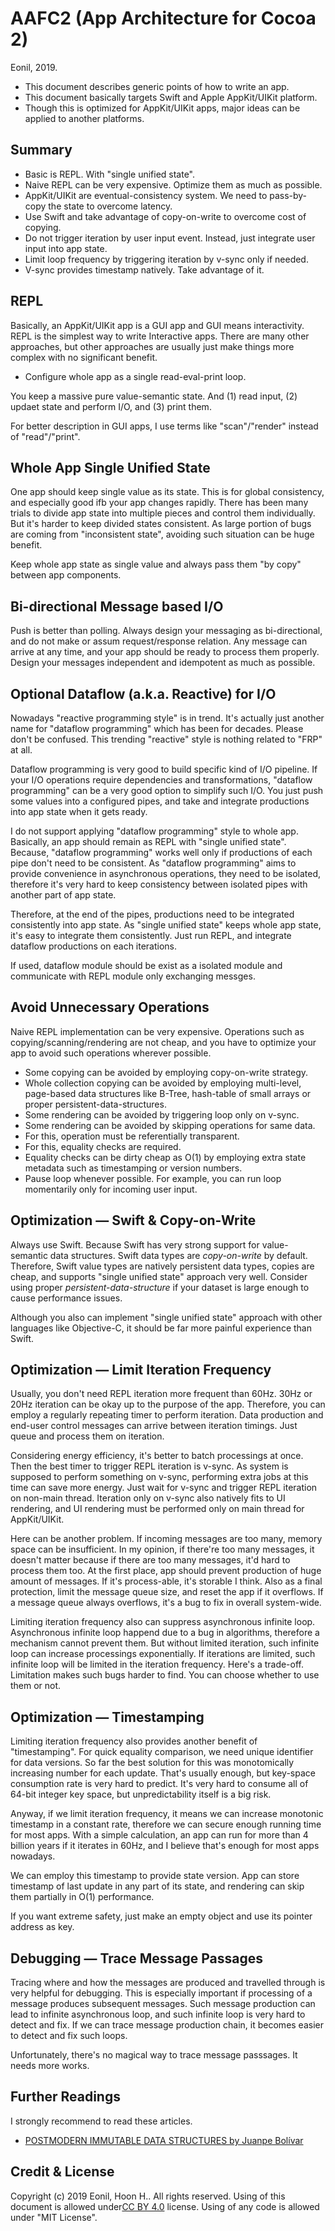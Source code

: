 AAFC2 (App Architecture for Cocoa 2)
=============================
Eonil, 2019.

- This document describes generic points of how to write an app.
- This document basically targets Swift and Apple AppKit/UIKit platform.
- Though this is optimized for AppKit/UIKit apps, major ideas can be applied 
  to another platforms.


Summary
------------
- Basic is REPL. With "single unified state".
- Naive REPL can be very expensive. Optimize them as much as possible.
- AppKit/UIKit are eventual-consistency system. We need to pass-by-copy the state to overcome latency.
- Use Swift and take advantage of copy-on-write to overcome cost of copying.
- Do not trigger iteration by user input event. Instead, just integrate user input into app state. 
- Limit loop frequency by triggering iteration by v-sync only if needed.
- V-sync provides timestamp natively. Take advantage of it. 



REPL
-------
Basically, an AppKit/UIKit app is a GUI app and GUI means interactivity.
REPL is the simplest way to write Interactive apps. There are many other approaches,
but other approaches are usually just make things more complex with no significant benefit.

- Configure whole app as a single read-eval-print loop.

You keep a massive pure value-semantic state.
And (1) read input, (2) updaet state and perform I/O, and (3) print them.

For better description in GUI apps, I use terms like "scan"/"render" instead of "read"/"print".


Whole App Single Unified State
---------------------------------------------
One app should keep single value as its state. This is for global consistency, and especially
good ifb your app changes rapidly.
There has been many trials to divide app state into multiple pieces and control them individually.
But it's harder to keep divided states consistent. As large portion of bugs are coming from
"inconsistent state", avoiding such situation can be huge benefit.

Keep whole app state as single value and always pass them "by copy" between app components.



Bi-directional Message based I/O
----------------------------------------
Push is better than polling. Always design your messaging as bi-directional, and do not make
or assum request/response relation. Any message can arrive at any time, and your app should be
ready to process them properly. Design your messages independent and idempotent as much as
possible.



Optional Dataflow (a.k.a. Reactive) for I/O
----------------------------------------------------
Nowadays "reactive programming style" is in trend. It's actually just another name for 
"dataflow programming" which has been for decades. Please don't be confused.
This trending "reactive" style is nothing related to "FRP" at all.

Dataflow programming is very good to build specific kind of I/O pipeline. If your I/O operations
require dependencies and transformations, "dataflow programming" can be a very good option
to simplify such I/O. You just push some values into a configured pipes, and take and integrate
productions into app state when it gets ready.

I do not support applying "dataflow programming" style to whole app. Basically, an app should
remain as REPL with "single unified state". Because, "dataflow programming" works well only
if productions of each pipe don't need to be consistent. As "dataflow programming" aims to 
provide convenience in asynchronous operations, they need to be isolated, therefore it's very
hard to keep consistency between isolated pipes with another part of app state.

Therefore, at the end of the pipes, productions need to be integrated consistently into app state.
As "single unified state" keeps whole app state, it's easy to integrate them consistently.
Just run REPL, and integrate dataflow productions on each iterations.

If used, dataflow module should be exist as a isolated module and communicate with REPL 
module only exchanging messges.



Avoid Unnecessary Operations
-------------------------------------
Naive REPL implementation can be very expensive.
Operations such as copying/scanning/rendering are not cheap, and you have to optimize your app
to avoid such operations wherever possible.  

- Some copying can be avoided by employing copy-on-write strategy.
- Whole collection copying can be avoided by employing multi-level, page-based data structures 
  like B-Tree, hash-table of small arrays or proper persistent-data-structures.
- Some rendering can be avoided by triggering loop only on v-sync.
- Some rendering can be avoided by skipping operations for same data.
- For this, operation must be referentially transparent.
- For this, equality checks are required.
- Equality checks can be dirty cheap as O(1) by employing extra state metadata such as 
  timestamping or version numbers.
- Pause loop whenever possible. For example, you can run loop momentarily only for incoming 
  user input.



Optimization — Swift & Copy-on-Write
--------------------------------------------------
Always use Swift. Because Swift has very strong support for value-semantic data structures.
Swift data types are *copy-on-write* by default. Therefore, Swift value types are natively 
persistent data types, copies are cheap, and supports "single unified state" approach very well.
Consider using proper *persistent-data-structure* if your dataset is large enough to cause
performance issues.

Although you also can implement "single unified state" approach with other languages like
Objective-C, it should be far more painful experience than Swift. 



Optimization — Limit Iteration Frequency
------------------------------------------------
Usually, you don't need REPL iteration more frequent than 60Hz. 30Hz or 20Hz iteration 
can be okay up to the purpose of the app. Therefore, you can employ a regularly repeating 
timer to perform iteration. Data production and end-user control messages can arrive between
iteration timings. Just queue and process them on iteration.

Considering energy efficiency, it's better to batch processings at once. Then the best timer
to trigger REPL iteration is v-sync. As system is supposed to perform something on v-sync,
performing extra jobs at this time can save more energy. Just wait for v-sync and trigger
REPL iteration on non-main thread. Iteration only on v-sync also natively fits to UI rendering,
and UI rendering must be performed only on main thread for AppKit/UIKit.

Here can be another problem. If incoming messages are too many, memory space can be 
insufficient. In my opinion, if there're too many messages, it doesn't matter because if there
are too many messages, it'd hard to process them too. At the first place, app should prevent
production of huge amount of messages. If it's process-able, it's storable I think. 
Also as a final protection, limit the message queue size, and reset the app if it overflows. 
If a message queue always overflows, it's a bug to fix in overall system-wide.

Limiting iteration frequency also can suppress asynchronous infinite loop.
Asynchronous infinite loop happend due to a bug in algorithms, therefore a mechanism 
cannot prevent them. But without limited iteration, such infinite loop can increase processings
exponentially. If iterations are limited, such infinite loop will be limited in the iteration 
frequency. Here's a trade-off. Limitation makes such bugs harder to find. You can choose
whether to use them or not.



Optimization — Timestamping
------------------------------------
Limiting iteration frequency also provides another benefit of "timestamping". 
For quick equality comparison, we need unique identifier for data versions.
So far the best solution for this was monotomically increasing number for each update.
That's usually enough, but key-space consumption rate is very hard to predict. 
It's very hard to consume all of 64-bit integer key space, but unpredictability itself is a big risk. 

Anyway, if we limit iteration frequency, it means we can increase monotonic timestamp
in a constant rate, therefore we can secure enough running time for most apps. With a simple
calculation, an app can run for more than 4 billion years if it iterates in 60Hz, and I believe 
that's enough for most apps nowadays.

We can employ this timestamp to provide state version. App can store timestamp of last 
update in any part of its state, and rendering can skip them partially in O(1) performance.

If you want extreme safety, just make an empty object and use its pointer address 
as key.



Debugging — Trace Message Passages 
------------------------------------------------
Tracing where and how the messages are produced and travelled through is very helpful
for debugging.
This is especially important if processing of a message produces subsequent messages.
Such message production can lead to infinite asynchronous loop, and such infinite loop
is very hard to detect and fix. If we can trace message production chain, it becomes
easier to detect and fix such loops.

Unfortunately, there's no magical way to trace message passsages. It needs more works.



Further Readings
----------------
I strongly recommend to read these articles.
- [POSTMODERN IMMUTABLE DATA STRUCTURES by Juanpe Bolívar](https://sinusoid.es/talks/immer-cppcon17/#/)



Credit & License
---------------------
Copyright (c) 2019 Eonil, Hoon H..
All rights reserved.
Using of this document is allowed under[CC BY 4.0](https://creativecommons.org/licenses/by/4.0/) license.
Using of any code is allowed under "MIT License".

